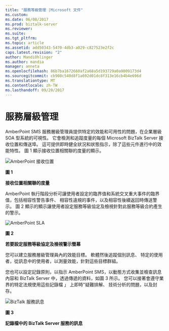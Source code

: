 ```yaml
---
title: "服務等級管理 |Microsoft 文件"
ms.custom: 
ms.date: 06/08/2017
ms.prod: biztalk-server
ms.reviewer: 
ms.suite: 
ms.tgt_pltfrm: 
ms.topic: article
ms.assetid: add50343-5470-4db3-a029-c827523e2f2c
caps.latest.revision: "2"
author: MandiOhlinger
ms.author: mandia
manager: anneta
ms.openlocfilehash: 86b7ba1672660af2a68a5d193729a0a9009173d4
ms.sourcegitcommit: cb908c540d8f1a692d01dc8f313e16cb4b4e696d
ms.translationtype: MT
ms.contentlocale: zh-TW
ms.lasthandoff: 09/20/2017
---
```

# <a name="service-level-management"></a>服務層級管理
AmberPoint SMS 服務層級管理員提供特定的效能和可用性的問題，在企業層級 SOA 型系統的可視性。 它會檢測和追蹤度量的每個 Microsoft BizTalk Server 接收位置和傳送埠。 這可提供即時健全狀況和狀態指示，除了這些元件進行中的效能特性。 圖 1 顯示接收位置相關聯的度量的顯示。  
  
 ![AmberPoint 接收位置](../esb-toolkit/media/ch9-amberpointreceivelocation.gif "Ch9 AmberPointReceiveLocation")  
  
 **圖 1**  
  
 **接收位置相關聯的度量**  
  
 AmberPoint 執行階段分析可讓使用者設定的臨界值和系統交叉重大事件的臨界值，包括相容性警告事件、 相容性違規的事件，以及相容性後續返回時傳送警示。 圖 2 顯示的顯示讓使用者設定服務等級協定及檢視針對此服務等級合約產生的警示。  
  
 ![AmberPoint SLA](../esb-toolkit/media/ch9-amberpointsla.gif "Ch9 AmberPointSLA")  
  
 **圖 2**  
  
 **若要設定服務等級協定及檢視警示螢幕**  
  
 您可以建立服務層級管理員內的效能目標。 軟體然後追蹤個別訊息、 特定的使用者，從訊息中的使用者，以測量效能，針對這些目標群組。  
  
 您也可以設定記錄原則，以指示 AmberPoint SMS，以動態方式收集並檢查訊息內容和 BizTalk Server 中，透過傳遞的資料，如圖 3 所示。 您可以接著會遵守業界的特定法規使用這些記錄檔 」 上即時"疑難排解、 技術分析的問題，以及封存。  
  
 ![BizTalk 服務訊息](../esb-toolkit/media/ch9-biztalkservicemessages.jpg "Ch9 BizTalkServiceMessages")  
  
 **圖 3**  
  
 **記錄檔中的 BizTalk Server 服務的訊息**